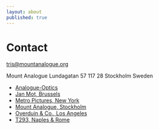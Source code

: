```yaml
---
layout: about
published: true
---
```


# Contact

tris@mountanalogue.org

Mount Analogue
Lundagatan 57
117 28 Stockholm
Sweden

* [Analogue-Optics](http://www.analogue-optics.org "Analogue Optics")
* [Jan Mot, Brussels](http://www.janmot.com/tris_vonna_michell/index.php "Jan Mot")
* [Metro Pictures, New York](http://www.metropictures.com/artists/tris-vonna-michell/ "Metro Pictures")
* [Mount Analogue, Stockholm](www.mountanalogue.org "Mount Analogue")
* [Overduin & Co., Los Angeles](http://www.overduinandco.com/archive/tris_vonna-michell/2015/installation.htm "Overduin Co")
* [T293, Naples & Rome](http://www.t293.it/artists/tris-vonna-michell/ "T293")
